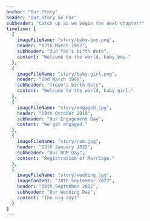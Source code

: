 ```yaml
---
anchor: "Our Story"
header: "Our Story So Far"
subheader: "Catch up as we begin the next chapter!"
timeline: [
  {
    imageFileName: "story/baby-boy.png",
    header: "12th March 1992",
    subheader: "Jun Yao's birth date",
    content: "Welcome to the world, baby boy."
  },
  {
    imageFileName: "story/baby-girl.png",
    header: "2nd March 1998",
    subheader: "Ireen's birth date",
    content: "Welcome to the world, baby girl."
  },
  {
    imageFileName: "story/engaged.jpg",
    header: "19th October 2019",
    subheader: "Our Engagement Day",
    content: "We get engaged."
  },
  {
    imageFileName: "story/rom.jpg",
    header: "13th January 2022",
    subheader: "Our ROM Day",
    content: "Registration of Marriage."
  },
  {
    imageFileName: "story/wedding.jpg",
	imageContent: "18th September 2022",
    header: "18th September 2022",
    subheader: "Our Wedding Day",
	content: "The big day!"
  }
]
---
```


